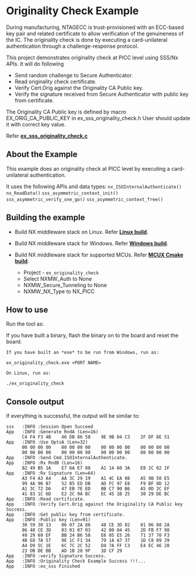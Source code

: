 # Originality Check Example

During manufacturing, NTAGECC is trust-provisioned with an ECC-based key
pair and related certificate to allow verification of the genuineness of
the IC. The originality check is done by executing a card-unilateral
authentication through a challenge-response protocol.

This project demonstrates originality check at PICC level using SSS/Nx APIs. It will do following
- Send random challenge to Secure Authenticator.
- Read originality check certificate.
- Verify Cert.Orig against the Originality CA Public key.
- Verify the signature received from Secure Authenticator with public key from certificate.

The Originality CA Public key is defined by macro
EX_ORIG_CA_PUBLIC_KEY in ex_sss_originality_check.h
User should update it with correct key value.

Refer [**ex_sss_originality_check.c**](./ex_sss_originality_check.c)

## About the Example

This example does an originality check at PICC level by executing a
card-unilateral authentication.

It uses the following APIs and data types:
    `nx_ISOInternalAuthenticate()`
    `nx_ReadData()`
    `sss_asymmetric_context_init()`
    `sss_asymmetric_verify_one_go()`
    `sss_asymmetric_context_free()`

## Building the example

- Build NX middleware stack on Linux. Refer [**Linux build**](../../../doc/linux/readme.md).

- Build NX middleware stack for Windows. Refer [**Windows build**](../../../doc/windows/readme.md).

- Build NX middleware stack for supported MCUs. Refer [**MCUX Cmake build**](../../../doc/mcu_cmake/readme.md).

  - Project - `ex_originality_check`
  - Select NXMW_Auth to None
  - NXMW_Secure_Tunneling to None
  - NXMW_NX_Type to NX_PICC

## How to use

Run the tool as:

If you have built a binary, flash the binary on to the board and reset the board.

```
If you have built an *exe* to be run from Windows, run as:

ex_originality_check.exe <PORT NAME>
```

```
On Linux, run as:

./ex_originality_check
```

## Console output

If everything is successful, the output will be similar to:

```
sss   :INFO :Session Open Succeed
App   :INFO :Generate RndA (Len=16)
      C4 F4 F3 4B    46 DB 86 58    9E 9B 04 C3    2F DF 8E 51
App   :INFO :Use OptsA (Len=32)
      00 00 00 00    00 00 00 00    00 00 00 00    00 00 00 00
      00 00 00 00    00 00 00 00    00 00 00 00    00 00 00 00
App   :INFO :Send Cmd.ISOInternalAuthenticate.
App   :INFO :Rx RndB (Len=16)
      82 49 B5 1A    E7 6A E7 88    A1 14 60 3A    E8 2C 02 1F
App   :INFO :Rx Signature (Len=64)
      A3 F4 A3 A4    AA 3C 29 19    A1 4C EA 08    A5 9B 50 E5
      99 4A 96 B7    52 B5 ED DB    AD FC 97 E8    F9 BF 8D 12
      A1 3C 72 D6    47 EB 7E ED    BB C7 90 B6    A5 0D 3C EF
      41 83 1C 6D    E2 2C 9A BC    EC 45 1B 25    30 29 DE BC
App   :INFO :Read certificate.
App   :INFO :Verify Cert.Orig against the Originality CA Public key Success.
App   :INFO :Get public key from certificate.
App   :INFO :Public key (Len=91)
      30 59 30 13    06 07 2A 86    48 CE 3D 02    01 06 08 2A
      86 48 CE 3D    03 01 07 03    42 00 04 45    2D FB F7 98
      49 29 69 EF    BB 24 B6 58    E6 05 E5 26    71 37 70 F3
      4B E8 7A 57    9E 1C F1 34    79 1A A7 37    1D C8 09 39
      A4 D9 5C 1E    6C 7C 2C 52    D4 7A FF C3    E4 EC 46 28
      23 DB DE BB    AD 1B 28 9F    1D CF 29
App   :INFO :verify Signature Success.
App   :INFO :Originality Check Example Success !!!...
App   :INFO :ex_sss Finished
```
